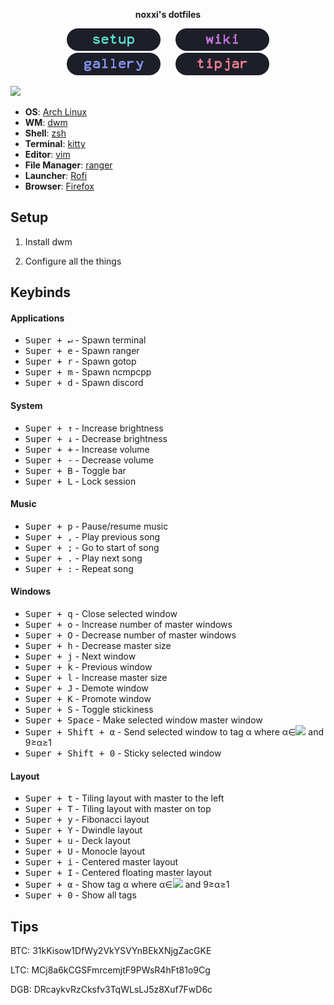 <p align="center">
  <b>noxxi's dotfiles</b>
</p>

<p align="center">
<a href="#setup"><img width="150px" style="padding: 0 10px;" src=".assets/setup.png"></a>
<a href="https://github.com/noooxxi/dotfiles/wiki"><img width="150px" style="padding: 0 10px;" src=".assets/wiki.png"></a>
<a href="https://github.com/noooxxi/dotfiles/wiki/Gallery"><img width="150px" style="padding: 0 10px;" src=".assets/gallery.png"></a>
<a href="#tips"><img width="150px" style="padding: 0 10px;" src=".assets/tipjar.png"></a>
</p>

<img src="https://i.imgur.com/FXnnfHT.png">

+ **OS**: [Arch Linux](https://www.archlinux.org/about/)
+ **WM**: [dwm](https://suckless.org/dwm)
+ **Shell**: [zsh](https://wiki.archlinux.org/index.php/Zsh)
+ **Terminal**: [kitty](https://github.com/kovidgoyal/kitty/)
+ **Editor**: [vim](https://vim.org/)
+ **File Manager**: [ranger](https://github.com/ranger/ranger)
+ **Launcher**: [Rofi](https://github.com/davatorium/rofi)
+ **Browser**: [Firefox](https://www.mozilla.org/en-US/firefox/new/)

## Setup

1. Install dwm

2. Configure all the things


## Keybinds

#### Applications
+ <kbd>Super + ↵</kbd> - Spawn terminal
+ <kbd>Super + e</kbd> - Spawn ranger
+ <kbd>Super + r</kbd> - Spawn gotop
+ <kbd>Super + m</kbd> - Spawn ncmpcpp
+ <kbd>Super + d</kbd> - Spawn discord

#### System
+ <kbd>Super + ↑</kbd> - Increase brightness
+ <kbd>Super + ↓</kbd> - Decrease brightness
+ <kbd>Super + +</kbd> - Increase volume
+ <kbd>Super + -</kbd> - Decrease volume
+ <kbd>Super + B</kbd> - Toggle bar
+ <kbd>Super + L</kbd> - Lock session

#### Music
+ <kbd>Super + p</kbd> - Pause/resume music
+ <kbd>Super + ,</kbd> - Play previous song
+ <kbd>Super + ;</kbd> - Go to start of song
+ <kbd>Super + .</kbd> - Play next song
+ <kbd>Super + :</kbd> - Repeat song

#### Windows
+ <kbd>Super + q</kbd> - Close selected window
+ <kbd>Super + o</kbd> - Increase number of master windows
+ <kbd>Super + O</kbd> - Decrease number of master windows
+ <kbd>Super + h</kbd> - Decrease master size
+ <kbd>Super + j</kbd> - Next window
+ <kbd>Super + k</kbd> - Previous window
+ <kbd>Super + l</kbd> - Increase master size
+ <kbd>Super + J</kbd> - Demote window
+ <kbd>Super + K</kbd> - Promote window
+ <kbd>Super + S</kbd> - Toggle stickiness
+ <kbd>Super + Space</kbd> - Make selected window master window
+ <kbd>Super + Shift + α</kbd> - Send selected window to tag α where α∈<img src="https://wikimedia.org/api/rest_v1/media/math/render/svg/fdf9a96b565ea202d0f4322e9195613fb26a9bed"> and 9≥α≥1 
+ <kbd>Super + Shift + 0</kbd> - Sticky selected window

#### Layout
+ <kbd>Super + t</kbd> - Tiling layout with master to the left
+ <kbd>Super + T</kbd> - Tiling layout with master on top
+ <kbd>Super + y</kbd> - Fibonacci layout
+ <kbd>Super + Y</kbd> - Dwindle layout
+ <kbd>Super + u</kbd> - Deck layout
+ <kbd>Super + U</kbd> - Monocle layout
+ <kbd>Super + i</kbd> - Centered master layout
+ <kbd>Super + I</kbd> - Centered floating master layout
+ <kbd>Super + α</kbd> - Show tag α where α∈<img src="https://wikimedia.org/api/rest_v1/media/math/render/svg/fdf9a96b565ea202d0f4322e9195613fb26a9bed"> and 9≥α≥1 
+ <kbd>Super + 0</kbd> - Show all tags

## Tips

BTC: 31kKisow1DfWy2VkYSVYnBEkXNjgZacGKE

LTC: MCj8a6kCGSFmrcemjtF9PWsR4hFt81o9Cg

DGB: DRcaykvRzCksfv3TqWLsLJ5z8Xuf7FwD6c
